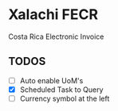 Xalachi FECR
============

Costa Rica Electronic Invoice

TODOS
-----
* [ ] Auto enable UoM's
* [x] Scheduled Task to Query
* [ ] Currency symbol at the left

